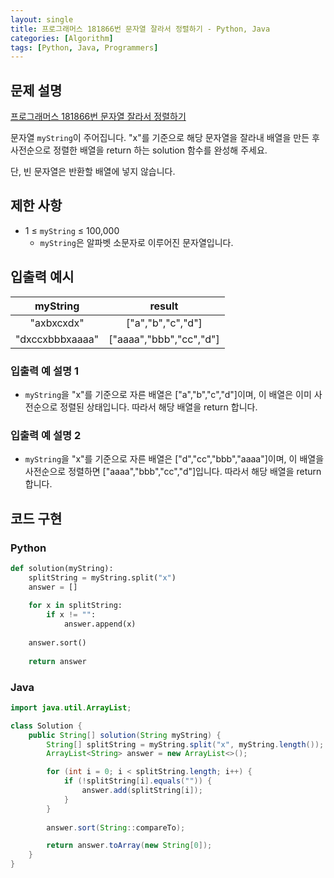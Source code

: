 ```yaml
---
layout: single
title: 프로그래머스 181866번 문자열 잘라서 정렬하기 - Python, Java
categories: [Algorithm]
tags: [Python, Java, Programmers]
---
```


## 문제 설명
[프로그래머스 181866번 문자열 잘라서 정렬하기](https://school.programmers.co.kr/learn/courses/30/lessons/181866)

문자열 `myString`이 주어집니다. "x"를 기준으로 해당 문자열을 잘라내 배열을 만든 후 사전순으로 정렬한 배열을 return 하는 solution 함수를 완성해 주세요.

단, 빈 문자열은 반환할 배열에 넣지 않습니다.

## 제한 사항

* 1 ≤ `myString` ≤ 100,000
  * `myString`은 알파벳 소문자로 이루어진 문자열입니다.

## 입출력 예시

|    myString     |          result           |
|:---------------:|:-------------------------:|
|   "axbxcxdx"    |    \["a","b","c","d"\]    |
| "dxccxbbbxaaaa" | \["aaaa","bbb","cc","d"\] |

### 입출력 예 설명 1

* `myString`을 "x"를 기준으로 자른 배열은 \["a","b","c","d"\]이며, 이 배열은 이미 사전순으로 정렬된 상태입니다. 따라서 해당 배열을 return 합니다.

### 입출력 예 설명 2

* `myString`을 "x"를 기준으로 자른 배열은 \["d","cc","bbb","aaaa"\]이며, 이 배열을 사전순으로 정렬하면 \["aaaa","bbb","cc","d"\]입니다. 따라서 해당 배열을 return 합니다.

## 코드 구현

### Python

```python
def solution(myString):
    splitString = myString.split("x")
    answer = []
    
    for x in splitString:
        if x != "":
            answer.append(x)
    
    answer.sort()
    
    return answer
```

### Java

```java
import java.util.ArrayList;

class Solution {
    public String[] solution(String myString) {
        String[] splitString = myString.split("x", myString.length());
        ArrayList<String> answer = new ArrayList<>();

        for (int i = 0; i < splitString.length; i++) {
            if (!splitString[i].equals("")) {
                answer.add(splitString[i]);
            }
        }
        
        answer.sort(String::compareTo);

        return answer.toArray(new String[0]);
    }
}
```
